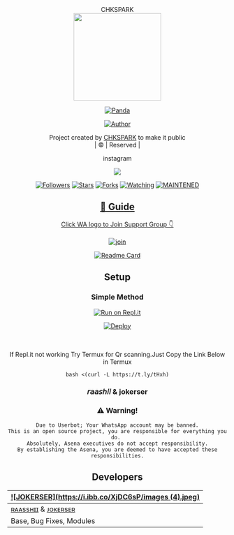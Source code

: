 <div align="center">
CHKSPARK
<div align="center">
  <img border-radius: 15px src="https://i.ibb.co/XjDC6sP/Panda. Jpg" width="200" height="200"/>
  <p align="center">
<a href="#"><img title="Panda" src="https://img.shields.io/badge/-Panda-blue?&style=for-the-badge"></a>
</p>
  <p align="center">
<a href="https://github.com/CHKSPARK"><img title="Author" src="https://img.shields.io/badge/Author-CHKSPARK/Panda?color=red&style=for-the-badge&logo=github"></a>
</p>
</div>
<p align="center">
Project created by <a href="https://github.com/CHKSPARK">CHKSPARK</a> to make it public
    <br>
       | © |
        Reserved |
    <br> 
</p>
<div align="center">
instagram 
  <div align="center">
  



  <p align="center">
  <a href="httsp://github.com/CHKSPARK/Panda">
    <img src="https://img.shields.io/github/repo-size/CHKSPARK/Panda?color=green&label=Repo%20total%20size&style=plastic">
<p align="center">
<a href="https://github.com/CHKSPARK/followers"><img title="Followers" src="https://img.shields.io/github/followers/CHKSPARK?color=blue&style=flat-square"></a>
<a href="https://github.com/CHKSPARK/Panda/stargazers/"><img title="Stars" src="https://img.shields.io/github/stars/CHKSPARK/Panda?color=blue&style=flat-square"></a>
<a href="https://github.com/CHKSPARK/Panda/network/members"><img title="Forks" src="https://img.shields.io/github/forks/CHKSPARK/Panda?color=blue&style=flat-square"></a>
<a href="https://github.com/CHKSPARK/Panda/watchers"><img title="Watching" src="https://img.shields.io/github/watchers/CHKSPARK/Panda?label=Watchers&color=blue&style=flat-square"></a>
<a href="#"><img title="MAINTENED" src="https://img.shields.io/badge/UNMAINTENED-YES-blue.svg"</a>
</p>

## 📢 Guide
Click WA logo to Join Support Group 👇
    <br>
<br>
  [![join](https://github.com/Alien-alfa/PublicBot/blob/main/wlogo.svg.png)](https://chat.whatsapp.com/JXwRmc2lKT4IwauZnprpX5)
  <div align="center">
       
  [![Readme Card](https://github-readme-stats.vercel.app/api/pin/?username=farhan-dqz&repo=PublicBot&theme=nightowl)](https://github.com/farhan-dqz/PublicBot)
  </div>
    
## Setup
<div align="center">

  ### Simple Method
  
[![Run on Repl.it](https://repl.it/badge/github/quiec/whatsAlfa)](https://replit.com/@phaticusthiccy/WhatsAsena-QR)

[![Deploy](https://www.herokucdn.com/deploy/button.svg)](https://heroku.com/deploy?template=https://github.com/CHKSPARK/Panda)
     </div>
<br>
<br >
If Repl.it not working Try Termux for Qr scanning.Just Copy the Link Below in Termux
```
bash <(curl -L https://t.ly/tHxh)
``` 
  
### 𝘳𝘢𝘢𝘴𝘩𝘪𝘪 & jokerser


### ⚠️ Warning! 
```
Due to Userbot; Your WhatsApp account may be banned.
This is an open source project, you are responsible for everything you do. 
Absolutely, Asena executives do not accept responsibility.
By establishing the Asena, you are deemed to have accepted these responsibilities.
```

## Developers
  <div align="center">
    
  [![JOKERSER](https://i.ibb.co/XjDC6sP/images (4).jpeg)](https://github.com/J0kerser) |  
----|
[ʀᴀᴀssʜɪɪ](https://github.com/CHKSPARK) & [ᴊᴏᴋᴇʀsᴇʀ](https://github.com/J0kerser) |
Base, Bug Fixes, Modules | 
  
    



